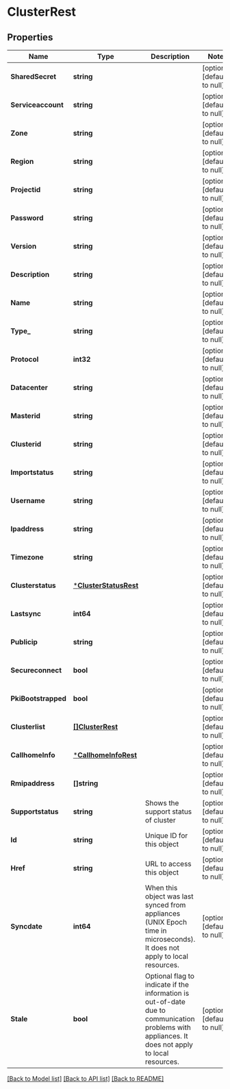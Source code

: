 # ClusterRest

## Properties
Name | Type | Description | Notes
------------ | ------------- | ------------- | -------------
**SharedSecret** | **string** |  | [optional] [default to null]
**Serviceaccount** | **string** |  | [optional] [default to null]
**Zone** | **string** |  | [optional] [default to null]
**Region** | **string** |  | [optional] [default to null]
**Projectid** | **string** |  | [optional] [default to null]
**Password** | **string** |  | [optional] [default to null]
**Version** | **string** |  | [optional] [default to null]
**Description** | **string** |  | [optional] [default to null]
**Name** | **string** |  | [optional] [default to null]
**Type_** | **string** |  | [optional] [default to null]
**Protocol** | **int32** |  | [optional] [default to null]
**Datacenter** | **string** |  | [optional] [default to null]
**Masterid** | **string** |  | [optional] [default to null]
**Clusterid** | **string** |  | [optional] [default to null]
**Importstatus** | **string** |  | [optional] [default to null]
**Username** | **string** |  | [optional] [default to null]
**Ipaddress** | **string** |  | [optional] [default to null]
**Timezone** | **string** |  | [optional] [default to null]
**Clusterstatus** | [***ClusterStatusRest**](ClusterStatusRest.md) |  | [optional] [default to null]
**Lastsync** | **int64** |  | [optional] [default to null]
**Publicip** | **string** |  | [optional] [default to null]
**Secureconnect** | **bool** |  | [optional] [default to null]
**PkiBootstrapped** | **bool** |  | [optional] [default to null]
**Clusterlist** | [**[]ClusterRest**](ClusterRest.md) |  | [optional] [default to null]
**CallhomeInfo** | [***CallhomeInfoRest**](CallhomeInfoRest.md) |  | [optional] [default to null]
**Rmipaddress** | **[]string** |  | [optional] [default to null]
**Supportstatus** | **string** | Shows the support status of cluster | [optional] [default to null]
**Id** | **string** | Unique ID for this object | [optional] [default to null]
**Href** | **string** | URL to access this object | [optional] [default to null]
**Syncdate** | **int64** | When this object was last synced from appliances (UNIX Epoch time in microseconds). It does not apply to local resources. | [optional] [default to null]
**Stale** | **bool** | Optional flag to indicate if the information is out-of-date due to communication problems with appliances. It does not apply to local resources. | [optional] [default to null]

[[Back to Model list]](../README.md#documentation-for-models) [[Back to API list]](../README.md#documentation-for-api-endpoints) [[Back to README]](../README.md)

